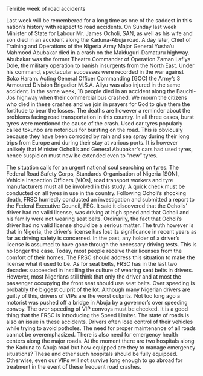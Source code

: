 Terrible week of road accidents

Last week will be remembered for a long time as one of the saddest in this nation’s history with respect to road accidents. On Sunday last week Minister of State for Labour Mr. James Ocholi, SAN, as well as his wife and son died in an accident along the Kaduna-Abuja road. A day later, Chief of Training and Operations of the Nigeria Army Major General Yusha’u Mahmood Abubakar died in a crash on the Maiduguri-Damaturu highway.  Abubakar was the former Theatre Commander of Operation Zaman Lafiya Dole, the military operation to banish insurgents from the North East. Under his command, spectacular successes were recorded in the war against Boko Haram. Acting General Officer Commanding \[GOC\] the Army’s 3 Armoured Division Brigadier M.S.A. Aliyu was also injured in the same accident. In the same week, 18 people died in an accident along the Bauchi-Jos highway when their commercial bus crashed.
We mourn the citizens who died in these crashes and we join in prayers for God to give them the fortitude to bear the losses. The deaths are however a reminder about the problems facing road transportation in this country. In all three cases, burst tyres were mentioned the cause of the crash. Used car tyres popularly called tokunbo are notorious for bursting on the road. This is obviously because they have been corroded by rain and sea spray during their long trips from Europe and during their stay at various ports. It is however unlikely that Minister Ocholi’s and General Abubakar’s cars had used tyres, hence suspicion must now be extended even to “new” tyres.

The situation calls for an urgent national soul searching on tyres. The Federal Road Safety Corps, Standards Organisation of Nigeria \[SON\], Vehicle Inspection Officers \[VIOs\], road transport workers and tyre manufacturers must all be involved in this study. A quick check must be conducted on all tyres in use in the country. Following Ocholi’s shocking death, FRSC hurriedly conducted an investigation and submitted a report to the Federal Executive Council, FEC. It said it discovered that the Ocholis’ driver had no valid license, was driving at high speed and that Ocholi and his family were not wearing seat belts.
Ordinarily, the fact that Ocholi’s driver had no valid license should be a serious matter. The truth however is that in Nigeria, the driver’s license has lost its significance in recent years as far as driving safety is concerned. In the past, any holder of a driver’s license is assumed to have gone through the necessary driving tests. This is no longer the case. Today, most people receive their licenses from the comfort of their homes. The FRSC should address this situation to make the license what it used to be. As for seat belts, FRSC has in the last two decades succeeded in instilling the culture of wearing seat belts in drivers.  However, most Nigerians still think that only the driver and at most the passenger occupying the front seat should use seat belts.
Over speeding is probably the biggest culprit of the lot. Although many Nigerian drivers are guilty of this, drivers of VIPs are the worst culprits. Not too long ago a motorist was pushed off a bridge in Abuja by a governor’s over speeding convoy. The over speeding of VIP convoys must be checked. It is a good thing that the FRSC is introducing the Speed Limiter. The state of roads is also an issue in these accidents. Drivers often lose control of their vehicles while trying to avoid potholes. The need for proper maintenance of all roads cannot be overemphasized.
There is also need for emergency health centers along the major roads. At the moment there are two hospitals along the Kaduna to Abuja road but how equipped are they to manage emergency situations? These and other such hospitals should be fully equipped. Otherwise, even our VIPs will not survive long enough to go abroad for treatment in the event of these frequent road crashes.
